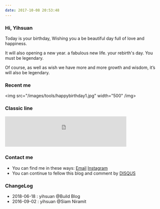 ```yaml
---
date: 2017-10-08 20:53:48
---
```


<!--<style>
p + p {
        display: inline;
}
</style>-->

### Hi, Yihsuan

Today is your birthday, Wishing you a be beautiful day full of love and happiness. 

It will also opening a new year. a fabulous new life. your rebirth's day. You must be legendary.

Of course, as well as wish we have more and more growth and wisdom, it’s will also be legendary.


[ins]: https://www.instagram.com//

### Recent me

<!-- <img src="/images/how/how_logo3.jpg" width="500" /img> -->
<img src="/images/tools/happybirthday1.jpg" width="500" /img>

<!--<img src="/images/tech-logos/2016-09-02-191834-meitu-4.jpg" width="200" /img>
-->

### Classic line

<div align=life> 
<iframe frameborder="no" marginwidth="0" marginheight="0" width=400 height=100 src="https://music.163.com/outchain/player?type=2&id= 167876&auto=0&height=66"></iframe>
</div>

### Contact me

- You can find me in these ways: <a class="article-myEmail" href="http://www.klook.com/">  Email</a> <a class="article-myInstagram" href="https://www.instagram.com/"> Instagram</a>
- You can continue to fellow this blog and comment by [DISQUS](https://disqus.com/)

### ChangeLog

- 2018-06-18 : yihsuan @Build Blog
- 2016-09-02 : yihsuan @Siam Niramit

<!--[Classic line @簡書](https://www.jianshu.com/p/7425b4cd0594)-->

